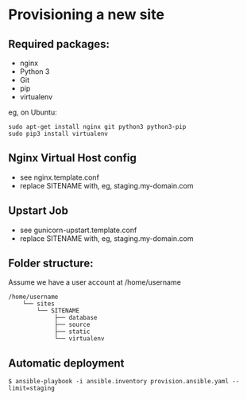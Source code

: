 Provisioning a new site
=======================

## Required packages:

* nginx
* Python 3
* Git
* pip
* virtualenv

eg, on Ubuntu:

    sudo apt-get install nginx git python3 python3-pip
    sudo pip3 install virtualenv

## Nginx Virtual Host config

* see nginx.template.conf
* replace SITENAME with, eg, staging.my-domain.com

## Upstart Job

* see gunicorn-upstart.template.conf
* replace SITENAME with, eg, staging.my-domain.com

## Folder structure:
Assume we have a user account at /home/username

    /home/username
        └── sites
            └── SITENAME
                 ├── database
                 ├── source
                 ├── static
                 └── virtualenv

## Automatic deployment
```
$ ansible-playbook -i ansible.inventory provision.ansible.yaml --limit=staging
```
